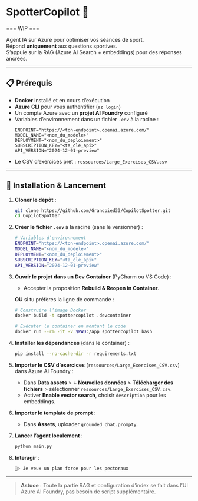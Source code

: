 # SpotterCopilot 🚀
=== WIP ===

Agent IA sur Azure pour optimiser vos séances de sport.  
Répond **uniquement** aux questions sportives.  
S’appuie sur la RAG (Azure AI Search + embeddings) pour des réponses ancrées.

---

## 📋 Prérequis

- **Docker** installé et en cours d’exécution
- **Azure CLI** pour vous authentifier (`az login`)
- Un compte Azure avec un **projet AI Foundry** configuré
- Variables d’environnement dans un fichier `.env` à la racine :
  ```env
  ENDPOINT="https://<ton-endpoint>.openai.azure.com/"
  MODEL_NAME="<nom_du_modele>"
  DEPLOYMENT="<nom_du_deploiement>"
  SUBSCRIPTION_KEY="<ta_cle_api>"
  API_VERSION="2024-12-01-preview"
  ```
- Le CSV d’exercices prêt : `ressources/Large_Exercises_CSV.csv`

---

## 🚀 Installation & Lancement

1. **Cloner le dépôt** :
   ```bash
   git clone https://github.com/Grandpied33/CopilotSpotter.git
   cd CopilotSpotter
   ```
2. **Créer le fichier `.env`** à la racine (sans le versionner) :
   ```bash
   # Variables d’environnement
   ENDPOINT="https://<ton-endpoint>.openai.azure.com/"
   MODEL_NAME="<nom_du_modele>"
   DEPLOYMENT="<nom_du_deploiement>"
   SUBSCRIPTION_KEY="<ta_cle_api>"
   API_VERSION="2024-12-01-preview"
   ```
3. **Ouvrir le projet dans un Dev Container** (PyCharm ou VS Code) :
   - Accepter la proposition **Rebuild & Reopen in Container**.

   **OU** si tu préfères la ligne de commande :
   ```bash
   # Construire l’image Docker
   docker build -t spottercopilot .devcontainer
   
   # Exécuter le container en montant le code
   docker run --rm -it -v $PWD:/app spottercopilot bash
   ```
4. **Installer les dépendances** (dans le container) :  
   ```bash
   pip install --no-cache-dir -r requirements.txt
   ```
5. **Importer le CSV d’exercices** (`ressources/Large_Exercises_CSV.csv`) dans Azure AI Foundry :  
   - Dans **Data assets** > **+ Nouvelles données** > **Télécharger des fichiers** > sélectionner `ressources/Large_Exercises_CSV.csv`.  
   - Activer **Enable vector search**, choisir `description` pour les embeddings.
6. **Importer le template de prompt** :  
   - Dans **Assets**, uploader `grounded_chat.prompty`.
7. **Lancer l’agent localement** :  
   ```bash
   python main.py
   ```
8. **Interagir** :
   ```bash
   🧑> Je veux un plan force pour les pectoraux
   ```

---

> **Astuce** : Toute la partie RAG et configuration d’index se fait dans l’UI Azure AI Foundry, pas besoin de script supplémentaire.

